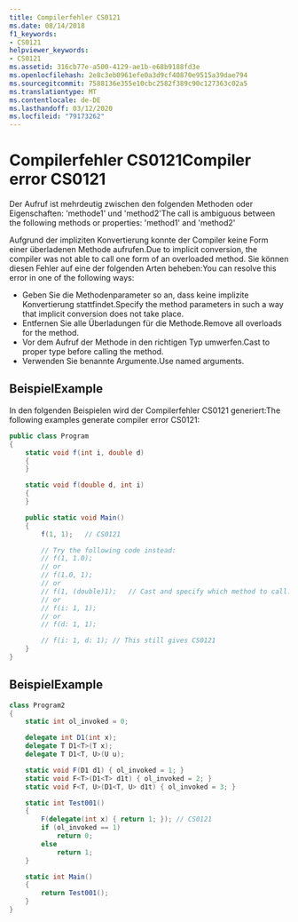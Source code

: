 ```yaml
---
title: Compilerfehler CS0121
ms.date: 08/14/2018
f1_keywords:
- CS0121
helpviewer_keywords:
- CS0121
ms.assetid: 316cb77e-a500-4129-ae1b-e68b9188fd3e
ms.openlocfilehash: 2e8c3eb0961efe0a3d9cf40870e9515a39dae794
ms.sourcegitcommit: 7588136e355e10cbc2582f389c90c127363c02a5
ms.translationtype: MT
ms.contentlocale: de-DE
ms.lasthandoff: 03/12/2020
ms.locfileid: "79173262"
---
```

# <a name="compiler-error-cs0121"></a><span data-ttu-id="f52d1-102">Compilerfehler CS0121</span><span class="sxs-lookup"><span data-stu-id="f52d1-102">Compiler error CS0121</span></span>

<span data-ttu-id="f52d1-103">Der Aufruf ist mehrdeutig zwischen den folgenden Methoden oder Eigenschaften: 'methode1' und 'method2'</span><span class="sxs-lookup"><span data-stu-id="f52d1-103">The call is ambiguous between the following methods or properties: 'method1' and 'method2'</span></span>

<span data-ttu-id="f52d1-104">Aufgrund der impliziten Konvertierung konnte der Compiler keine Form einer überladenen Methode aufrufen.</span><span class="sxs-lookup"><span data-stu-id="f52d1-104">Due to implicit conversion, the compiler was not able to call one form of an overloaded method.</span></span> <span data-ttu-id="f52d1-105">Sie können diesen Fehler auf eine der folgenden Arten beheben:</span><span class="sxs-lookup"><span data-stu-id="f52d1-105">You can resolve this error in one of the following ways:</span></span>

- <span data-ttu-id="f52d1-106">Geben Sie die Methodenparameter so an, dass keine implizite Konvertierung stattfindet.</span><span class="sxs-lookup"><span data-stu-id="f52d1-106">Specify the method parameters in such a way that implicit conversion does not take place.</span></span>
- <span data-ttu-id="f52d1-107">Entfernen Sie alle Überladungen für die Methode.</span><span class="sxs-lookup"><span data-stu-id="f52d1-107">Remove all overloads for the method.</span></span>
- <span data-ttu-id="f52d1-108">Vor dem Aufruf der Methode in den richtigen Typ umwerfen.</span><span class="sxs-lookup"><span data-stu-id="f52d1-108">Cast to proper type before calling the method.</span></span>
- <span data-ttu-id="f52d1-109">Verwenden Sie benannte Argumente.</span><span class="sxs-lookup"><span data-stu-id="f52d1-109">Use named arguments.</span></span>

## <a name="example"></a><span data-ttu-id="f52d1-110">Beispiel</span><span class="sxs-lookup"><span data-stu-id="f52d1-110">Example</span></span>

<span data-ttu-id="f52d1-111">In den folgenden Beispielen wird der Compilerfehler CS0121 generiert:</span><span class="sxs-lookup"><span data-stu-id="f52d1-111">The following examples generate compiler error CS0121:</span></span>

```csharp
public class Program
{
    static void f(int i, double d)
    {
    }

    static void f(double d, int i)
    {
    }

    public static void Main()
    {
        f(1, 1);   // CS0121

        // Try the following code instead:
        // f(1, 1.0);
        // or
        // f(1.0, 1);
        // or
        // f(1, (double)1);   // Cast and specify which method to call.
        // or
        // f(i: 1, 1);
        // or
        // f(d: 1, 1);

        // f(i: 1, d: 1); // This still gives CS0121
    }
}
```

## <a name="example"></a><span data-ttu-id="f52d1-112">Beispiel</span><span class="sxs-lookup"><span data-stu-id="f52d1-112">Example</span></span>

```csharp
class Program2
{
    static int ol_invoked = 0;

    delegate int D1(int x);
    delegate T D1<T>(T x);
    delegate T D1<T, U>(U u);

    static void F(D1 d1) { ol_invoked = 1; }
    static void F<T>(D1<T> d1t) { ol_invoked = 2; }
    static void F<T, U>(D1<T, U> d1t) { ol_invoked = 3; }

    static int Test001()
    {
        F(delegate(int x) { return 1; }); // CS0121
        if (ol_invoked == 1)
            return 0;
        else
            return 1;
    }

    static int Main()
    {
        return Test001();
    }
}
```
